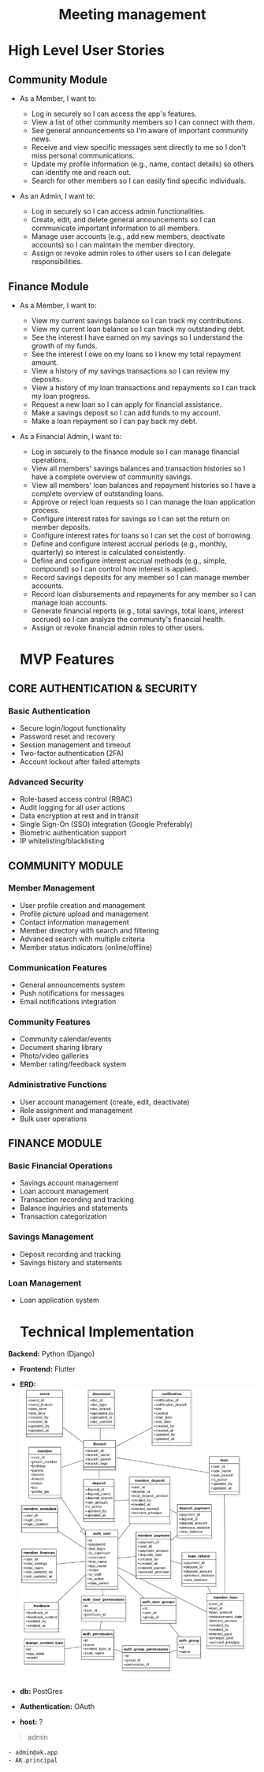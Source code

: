 <h1 style="text-align: center"> Meeting management </h1>

<h1> High Level User Stories </h1>
<h2>Community Module</h2>

- As a Member, I want to:
    - Log in securely so I can access the app's features.
    - View a list of other community members so I can connect with them.
    - See general announcements so I'm aware of important community news.
    - Receive and view specific messages sent directly to me so I don't miss personal communications.
    - Update my profile information (e.g., name, contact details) so others can identify me and reach out.
    - Search for other members so I can easily find specific individuals.

- As an Admin, I want to:
    - Log in securely so I can access admin functionalities.
    - Create, edit, and delete general announcements so I can communicate important information to all members.
    - Manage user accounts (e.g., add new members, deactivate accounts) so I can maintain the member directory.
    - Assign or revoke admin roles to other users so I can delegate responsibilities.

<h2> Finance Module </h2>

- As a Member, I want to:
    - View my current savings balance so I can track my contributions.
    - View my current loan balance so I can track my outstanding debt.
    - See the interest I have earned on my savings so I understand the growth of my funds.
    - See the interest I owe on my loans so I know my total repayment amount.
    - View a history of my savings transactions so I can review my deposits.
    - View a history of my loan transactions and repayments so I can track my loan progress.
    - Request a new loan so I can apply for financial assistance.
    - Make a savings deposit so I can add funds to my account.
    - Make a loan repayment so I can pay back my debt.

- As a Financial Admin, I want to:
    - Log in securely to the finance module so I can manage financial operations.
    - View all members' savings balances and transaction histories so I have a complete overview of community savings.
    - View all members' loan balances and repayment histories so I have a complete overview of outstanding loans.
    - Approve or reject loan requests so I can manage the loan application process.
    - Configure interest rates for savings so I can set the return on member deposits.
    - Configure interest rates for loans so I can set the cost of borrowing.
    - Define and configure interest accrual periods (e.g., monthly, quarterly) so interest is calculated consistently.
    - Define and configure interest accrual methods (e.g., simple, compound) so I can control how interest is applied.
    - Record savings deposits for any member so I can manage member accounts.
    - Record loan disbursements and repayments for any member so I can manage loan accounts.
    - Generate financial reports (e.g., total savings, total loans, interest accrued) so I can analyze the community's financial health.
    - Assign or revoke financial admin roles to other users.


    <h1> MVP Features </h1>

## CORE AUTHENTICATION & SECURITY		
### Basic Authentication		
- Secure login/logout functionality		
- Password reset and recovery		
- Session management and timeout		
- Two-factor authentication (2FA)		
- Account lockout after failed attempts		
### Advanced Security		
- Role-based access control (RBAC)		
- Audit logging for all user actions		
- Data encryption at rest and in transit		
- Single Sign-On (SSO) integration (Google Preferably)		
- Biometric authentication support		
- IP whitelisting/blacklisting		
## COMMUNITY MODULE		
### Member Management		
- User profile creation and management		
- Profile picture upload and management		
- Contact information management		
- Member directory with search and filtering		
- Advanced search with multiple criteria		
- Member status indicators (online/offline)		
### Communication Features		
- General announcements system		
- Push notifications for messages		
- Email notifications integration		
### Community Features		
- Community calendar/events		
- Document sharing library		
- Photo/video galleries		
- Member rating/feedback system		
### Administrative Functions		
- User account management (create, edit, deactivate)		
- Role assignment and management		
- Bulk user operations		
## FINANCE MODULE		
### Basic Financial Operations		
- Savings account management		
- Loan account management		
- Transaction recording and tracking		
- Balance inquiries and statements		
- Transaction categorization		
### Savings Management		
- Deposit recording and tracking		
- Savings history and statements		
### Loan Management		
- Loan application system		

    <h1> Technical Implementation </h1>

**Backend:** Python (Django)
- **Frontend:** Flutter
- **ERD:** ![erd.png](erd.png)
- **db:** PostGres
- **Authentication:** OAuth

- **host:** ?

> admin

    - admin@ak.app
    - AK.principal
